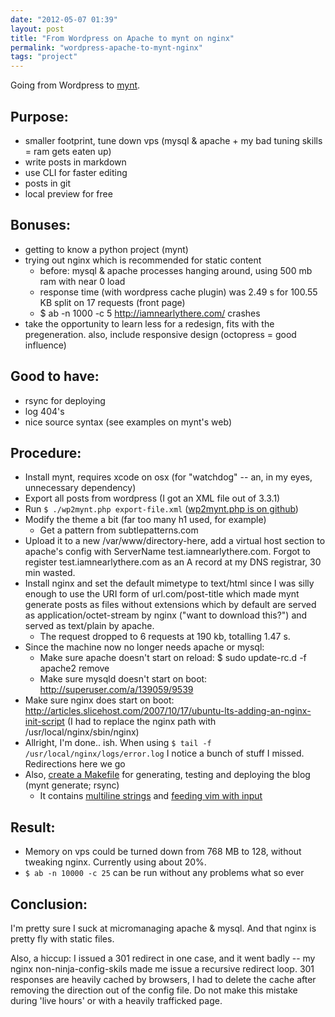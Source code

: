 ```yaml
---
date: "2012-05-07 01:39"
layout: post
title: "From Wordpress on Apache to mynt on nginx"
permalink: "wordpress-apache-to-mynt-nginx"
tags: "project"
---
```


Going from Wordpress to [mynt](http://mynt.mirroredwhite.com/).

## Purpose:

- smaller footprint, tune down vps (mysql & apache + my bad tuning skills = ram gets eaten up)
- write posts in markdown
- use CLI for faster editing
- posts in git
- local preview for free

## Bonuses:

- getting to know a python project (mynt)
- trying out nginx which is recommended for static content
  - before: mysql & apache processes hanging around, using 500 mb ram with near 0 load
  - response time (with wordpress cache plugin) was 2.49 s for 100.55 KB split on 17 requests (front page)
  - $ ab -n 1000 -c 5 http://iamnearlythere.com/ crashes
- take the opportunity to learn less for a redesign, fits with the pregeneration. also, include responsive design (octopress = good influence)

## Good to have:

- rsync for deploying
- log 404's
- nice source syntax (see examples on mynt's web)


## Procedure:

- Install mynt, requires xcode on osx (for "watchdog" -- an, in my eyes, unnecessary dependency)
- Export all posts from wordpress (I got an XML file out of 3.3.1)
- Run `$ ./wp2mynt.php export-file.xml` (<a href="https://github.com/chelmertz/mynt-tools/blob/master/wp2mynt.php">wp2mynt.php is on github</a>)
- Modify the theme a bit (far too many h1 used, for example)
  - Get a pattern from subtlepatterns.com
- Upload it to a new /var/www/directory-here, add a virtual host section to apache's config with ServerName test.iamnearlythere.com. Forgot to register test.iamnearlythere.com as an A record at my DNS registrar, 30 min wasted.
- Install nginx and set the default mimetype to text/html since I was silly enough to use the URI form of url.com/post-title which made mynt generate posts as files without extensions which by default are served as application/octet-stream by nginx ("want to download this?") and served as text/plain by apache.
  - The request dropped to 6 requests at 190 kb, totalling 1.47 s.
- Since the machine now no longer needs apache or mysql:
  - Make sure apache doesn't start on reload: $ sudo update-rc.d -f apache2 remove
  - Make sure mysqld doesn't start on boot: http://superuser.com/a/139059/9539
- Make sure nginx does start on boot: http://articles.slicehost.com/2007/10/17/ubuntu-lts-adding-an-nginx-init-script (I had to replace the nginx path with /usr/local/nginx/sbin/nginx)
- Allright, I'm done.. ish. When using `$ tail -f /usr/local/nginx/logs/error.log` I notice a bunch of stuff I missed. Redirections here we go
- Also, <a href="https://github.com/chelmertz/mynt-tools/blob/master/Makefile">create a Makefile</a> for generating, testing and deploying the blog (mynt generate; rsync)
  - It contains [multiline strings](http://stackoverflow.com/questions/649246/is-it-possible-to-create-a-multi-line-string-variable-in-a-makefile) and [feeding vim with input](http://superuser.com/questions/421367/read-from-stdin-to-new-named-file-in-vim)

## Result:

- Memory on vps could be turned down from 768 MB to 128, without tweaking nginx. Currently using about 20%.
- `$ ab -n 10000 -c 25` can be run without any problems what so ever

## Conclusion:

I'm pretty sure I suck at micromanaging apache & mysql. And that nginx is pretty fly with static files.

Also, a hiccup: I issued a 301 redirect in one case, and it went badly -- my nginx non-ninja-config-skils made me issue a recursive redirect loop. 301 responses are heavily cached by browsers, I had to delete the cache after removing the direction out of the config file. Do not make this mistake during 'live hours' or with a heavily trafficked page.

